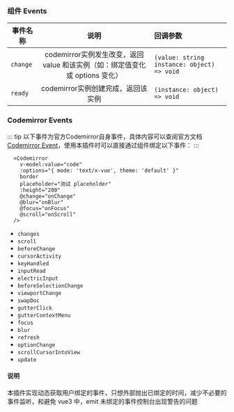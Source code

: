 ### 组件 Events

| 事件名称        | 说明           | 回调参数  |
| ------ |:------:| :--------|
| `change` | codemirror实例发生改变，返回 value 和该实例（如：绑定值变化或 options 变化）| `(value: string instance: object) => void` |
| `ready`  | codemirror实例创建完成，返回该实例      |   `(instance: object) => void` |

### Codemirror Events

::: tip
以下事件为官方Codemirror自身事件，具体内容可以查阅官方文档 [Codemirror Event](https://codemirror.net/doc/manual.html#events)，使用本插件时可以直接通过组件绑定以下事件：
:::

```vue {8-10}
  <Codemirror
    v-model:value="code"
    :options="{ mode: 'text/x-vue', theme: 'default' }"
    border
    placeholder="测试 placeholder"
    :height="200"
    @change="onChange"
    @blur="onBlur"
    @focus="onFocus"
    @scroll="onScroll"
  />
```

  - `changes`
  - `scroll`
  - `beforeChange`
  - `cursorActivity`
  - `keyHandled`
  - `inputRead`
  - `electricInput`
  - `beforeSelectionChange`
  - `viewportChange`
  - `swapDoc`
  - `gutterClick`
  - `gutterContextMenu`
  - `focus`
  - `blur`
  - `refresh`
  - `optionChange`
  - `scrollCursorIntoView`
  - `update`


#### 说明
本插件实现动态获取用户绑定的事件，只想外部抛出已绑定的时间，减少不必要的事件监听，和避免 vue3 中，emit 未绑定的事件控制台出现警告的问题
